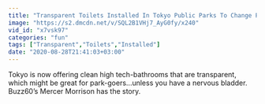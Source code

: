```yaml
---
title: "Transparent Toilets Installed In Tokyo Public Parks To Change Perception Of Public Bathrooms!"
image: "https://s2.dmcdn.net/v/SQL2B1VHj7_AyG0fy/x240"
vid_id: "x7vsk97"
categories: "fun"
tags: ["Transparent","Toilets","Installed"]
date: "2020-08-28T21:41:03+03:00"
---
```

Tokyo is now offering clean high tech-bathrooms that are transparent, which might be great for park-goers...unless you have a nervous bladder. Buzz60’s Mercer Morrison has the story.
